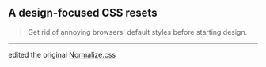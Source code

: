 ## A design-focused CSS resets

> Get rid of annoying browsers' default styles before starting design.
***
edited the original [Normalize.css](http://necolas.github.io/normalize.css/)
